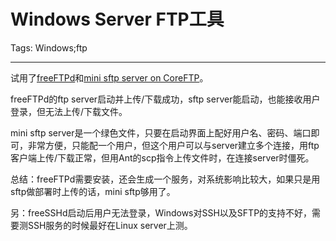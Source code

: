 # Windows Server FTP工具
Tags: Windows;ftp

------

试用了[freeFTPd](http://www.freesshd.com/)和[mini sftp server on CoreFTP](http://www.coreftp.com/server/)。

 

freeFTPd的ftp server启动并上传/下载成功，sftp server能启动，也能接收用户登录，但无法上传/下载文件。

 

mini sftp server是一个绿色文件，只要在启动界面上配好用户名、密码、端口即可，非常方便，只能配一个用户，但这个用户可以与server建立多个连接，用ftp客户端上传/下载正常，但用Ant的scp指令上传文件时，在连接server时僵死。

 

总结：freeFTPd需要安装，还会生成一个服务，对系统影响比较大，如果只是用sftp做部署时上传的话，mini sftp够用了。

 

另：freeSSHd启动后用户无法登录，Windows对SSH以及SFTP的支持不好，需要测SSH服务的时候最好在Linux server上测。